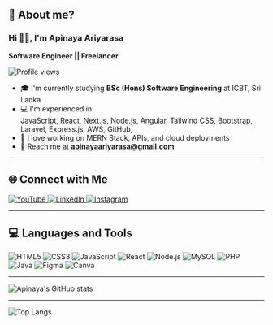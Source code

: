 
## 🤔 About me?

### Hi ✌🏽, I'm Apinaya Ariyarasa  
**Software Engineer || Freelancer**

![Profile views](https://komarev.com/ghpvc/?username=ApinayaAriyarasa&label=Profile%20views&color=0e75b6&style=flat)

- 🎓 I'm currently studying **BSc (Hons) Software Engineering** at ICBT, Sri Lanka  
- 💻 I'm experienced in:  
  JavaScript, React, Next.js, Node.js, Angular, Tailwind CSS, Bootstrap, Laravel, Express.js, AWS, GitHub,  
- 🧠 I love working on MERN Stack, APIs, and cloud deployments    
- 📮 Reach me at **apinayaariyarasa@gmail.com**

---

## 🌐 Connect with Me  

<p>
  <a href="https://www.youtube.com/@ApinayaAriyarasa" target="_blank">
    <img src="https://img.shields.io/badge/YouTube-FF0000?style=for-the-badge&logo=youtube&logoColor=white" alt="YouTube">
  </a>
  <a href="https://www.linkedin.com/in/apinaya-ariyarasa-736069287/" target="_blank">
    <img src="https://img.shields.io/badge/LinkedIn-0077B5?style=for-the-badge&logo=linkedin&logoColor=white" alt="LinkedIn">
  </a>
  <a href="https://www.instagram.com/apinaya._ariyarasa?igsh=MWE2N2ltdWM5N3Q2Mw==" target="_blank">
    <img src="https://img.shields.io/badge/Instagram-E4405F?style=for-the-badge&logo=instagram&logoColor=white" alt="Instagram">
  </a>
</p>

---

## 💻 Languages and Tools

![HTML5](https://img.shields.io/badge/html5-%23E34F26.svg?style=for-the-badge&logo=html5&logoColor=white)
![CSS3](https://img.shields.io/badge/css3-%231572B6.svg?style=for-the-badge&logo=css3&logoColor=white)
![JavaScript](https://img.shields.io/badge/javascript-%23323330.svg?style=for-the-badge&logo=javascript&logoColor=%23F7DF1E)
![React](https://img.shields.io/badge/react-%2320232a.svg?style=for-the-badge&logo=react&logoColor=%2361DAFB)
![Node.js](https://img.shields.io/badge/node.js-6DA55F?style=for-the-badge&logo=node.js&logoColor=white)
![MySQL](https://img.shields.io/badge/mysql-%2300f.svg?style=for-the-badge&logo=mysql&logoColor=white)
![PHP](https://img.shields.io/badge/php-%23777BB4.svg?style=for-the-badge&logo=php&logoColor=white)
![Java](https://img.shields.io/badge/Java-%23ED8B00.svg?style=for-the-badge&logo=java&logoColor=white)
![Figma](https://img.shields.io/badge/figma-%23F24E1E.svg?style=for-the-badge&logo=figma&logoColor=white)
![Canva](https://img.shields.io/badge/canva-%2300C4CC.svg?style=for-the-badge&logo=canva&logoColor=white)

---


![Apinaya's GitHub stats](https://github-readme-stats.vercel.app/api?username=Apinaya2001&show_icons=true&theme=tokyonight) 

---

![Top Langs](https://github-readme-stats.vercel.app/api/top-langs/?username=Apinaya2001&layout=compact&theme=tokyonight)  

